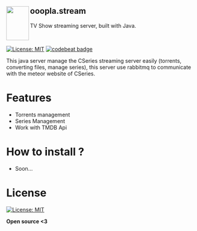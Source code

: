 <a href="https://corrige.me"><img src="https://i.imgur.com/ryVaen3.png" align="left" height="90" width="60" ></a> 
ooopla.stream
---------

TV Show streaming server, built with Java.


<br>


[![License: MIT](https://img.shields.io/badge/License-MIT-yellow.svg)](https://opensource.org/licenses/MIT)
[![codebeat badge](https://codebeat.co/badges/68ce64a9-ace9-41f0-a0e6-4624bb4b30ec)](https://codebeat.co/projects/github-com-phclement-cseries-ci-master)

This java server manage the CSeries streaming server easily (torrents, converting files, manage series), this server use rabbitmq to communicate with the meteor website of CSeries.

# Features

  - Torrents management
  - Series Management
  - Work with TMDB Api

# How to install ?

 - Soon...

# License

[![License: MIT](https://img.shields.io/badge/License-MIT-yellow.svg)](https://opensource.org/licenses/MIT)

**Open source <3**
